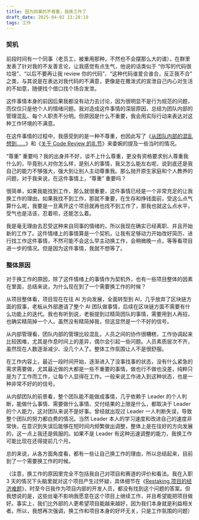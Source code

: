 ```yaml
---
title: 因为同事的不尊重，我换工作了
draft_date: 2025-04-02 13:28:19
tags: 工作
---
```


### 契机

前段时间有一个同事（老员工，被重用那种，不然也不会摆那么大的谱），在群里发表了针对我的不友善言论，让我感觉有点生气，他说的话类似于 “你写的代码很垃圾”、“以后不要再让我 review 你的代码”、“这种代码谁爱合谁合，反正我不合” 之类，与其说是在表达对我代码的不满意，更像是在撒泼式的宣泄自己内心对生活的不如意，随便找个借口找个场合发泄。

这件事情本身的前因后果我都没有动力去讨论，因为很明显不是行为规范的问题，而仅仅只是他个人的情绪问题。我对造成这件事情的深层原因，总结为团队内部的管理混乱、每个人职责不分明。但原因是什么不重要，我会用实际行动来表达对这种工作环境的不满意。

在这件事情的过程中，我感受到的是一种不尊重，也因此写了《[从团队内部的混乱想到……](/2025/03/22/从团队内部的混乱想到……/)》和《[关于 Code Review 的礼节](/2025/03/25/关于-Code-Review-的礼节/)》来委婉的提及一些当时的情况。

“尊重” 重要吗？我的出身并不好，谈不上什么尊重，更没有资格要求别人尊重我什么的，毕竟别人对你怎么样，是别人的事情，我又怎么能左右呢，说到底还是我自己的能力不够强大，强大到让别人主动尊重我。那么抛开原生家庭和个人教养的问题，对于我来说，在这件事情上，“尊重” 重要吗？

很简单，如果我能找到工作，那么就很重要，这件事情已经是一个非常充足的让我换工作的理由。如果我找不到工作，那就不重要，在生存和挣钱面前，受这么点气算什么呢，我要是一旦离开这个项目就再也找不到工作了，那我也就这么点水平，受气也是活该，忍着呗，还能怎么着。

我是毫无理由去忍受这种来自同事的情绪的，所以我现在确实已经离职、并且开始新的工作了。这件情绪上的事情算是一个契机，让我有足够动力开始改好简历、进行找工作这件事情，不然可能不会这么早主动换工作，会稍微晚一点，等等看项目进一步的情况。但是因为这件事情，我就不想等了。

### 整体原因

对于换工作的原因，除了这件情绪上的事情作为契机外，也有一些项目整体的因素在里面，总结来说，为什么现在到了一个需要换工作的时候？

从项目整体看，项目现在在往 AI 方向发展，全面转型到 AI，几乎放弃了区块链方面的叙事，老板从外部邀请了整个 AI 团队做事情，后续在区块链方面不需要有什么功能上的迭代。我也有听到说，老板提到过精简团队的事情，需要用到人再招，也确实精简掉一个人。虽然没有精简掉我，但这显然是一个不好的信号。

从内部管理看，团队内部的管理比较混乱，人员之间的协作很糟糕，工作协调起来比较困难，尤其是作息时间上的差异，偶尔会引起一些问题。人员素质层次不齐，虽然现在人数逐渐减少、没几个人了。整体工作氛围让人不是很舒服。

在工作内容上，最近一段时间开始，逐渐进入了没事找事的状态，没有什么紧急的需求需要做，尤其最近做的大都是一些不重要的事情，做也行不做也没差，纯粹只是为了工作而工作，让每个人显得在工作。一般来说工作进入到这种状态，也是一种非常不好的的信号。

从内部团队的前景看，整个团队能不能做成事情，几乎依赖于 Leader 的个人判断，能做什么事情、需要做什么事情、交付结果的上限是什么，都取决于 Leader 的个人能力，这对团队来说不是好事。曾经就出现过 Leader 一人判断失误，导致整个团队的努力都白费的情况。当然 Leader 本人的学习速度和改进自己的速度非常快，在意识到失误后能够在短时间内频繁做出调整，整体上是在往好的方向发展的，这一点上我还是佩服的。如果不是 Leader 有这种迅速调整的能力，我换工作可能比现在还得提前几个月。

总的来说，从各方面角度看，都有一些让自己换工作的理由，所以总结起来，目前到了一个需要换工作的时候。

（注意，换工作的原因里完全不包括我自己对项目和赛道的评价和看法。我在入职 3 天的情况下头脑里就对这个项目产生过怀疑，具体细节在《[Restaking 项目的经济难题](/2024/11/18/Restaking项目的经济难题/)》，时至今日我作为项目内部的开发人员，都没有找到这个问题的答案。但我想说的是，这些丝毫不影响我愿意在这个项目上继续工作，并且希望能把项目做好。事实上，我们比外部的人更希望项目能越来越好，因为我们本身就是利益相关者。所以，我想再次强调，换工作和项目本身的好坏无关，只是工作氛围的问题） 
